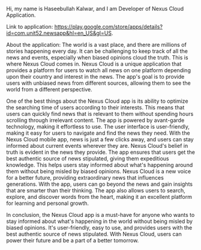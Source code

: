 

Hi, my name is Haseebullah Kalwar, and I am Developer of Nexus Cloud Application.

Link to application: https://play.google.com/store/apps/details?id=com.unit52.newsapp&hl=en_US&gl=US.

About the application: 
The world is a vast place, and there are millions of stories happening every day. It can be challenging to keep track of all the news and events, especially when biased opinions cloud the truth. This is where Nexus Cloud comes in.
Nexus Cloud is a unique application that provides a platform for users to watch all news on one platform depending upon their country and interest in the news. The app's goal is to provide users with unbiased news from different sources, allowing them to see the world from a different perspective.

One of the best things about the Nexus Cloud app is its ability to optimize the searching time of users according to their interests. This means that users can quickly find news that is relevant to them without spending hours scrolling through irrelevant content.
The app is powered by avant-garde technology, making it effortless to use. The user interface is user-friendly, making it easy for users to navigate and find the news they need. With the Nexus Cloud mobile app, news is just a few clicks away, and users can stay informed about current events wherever they are.
Nexus Cloud's belief in truth is evident in the news they provide. The app ensures that users get the best authentic source of news stipulated, giving them expeditious knowledge. This helps users stay informed about what's happening around them without being misled by biased opinions.
Nexus Cloud is a new voice for a better future, providing extraordinary news that influences generations. With the app, users can go beyond the news and gain insights that are smarter than their thinking. The app also allows users to search, explore, and discover words from the heart, making it an excellent platform for learning and personal growth.

In conclusion, the Nexus Cloud app is a must-have for anyone who wants to stay informed about what's happening in the world without being misled by biased opinions. It's user-friendly, easy to use, and provides users with the best authentic source of news stipulated. With Nexus Cloud, users can power their future and be a part of a better tomorrow.
